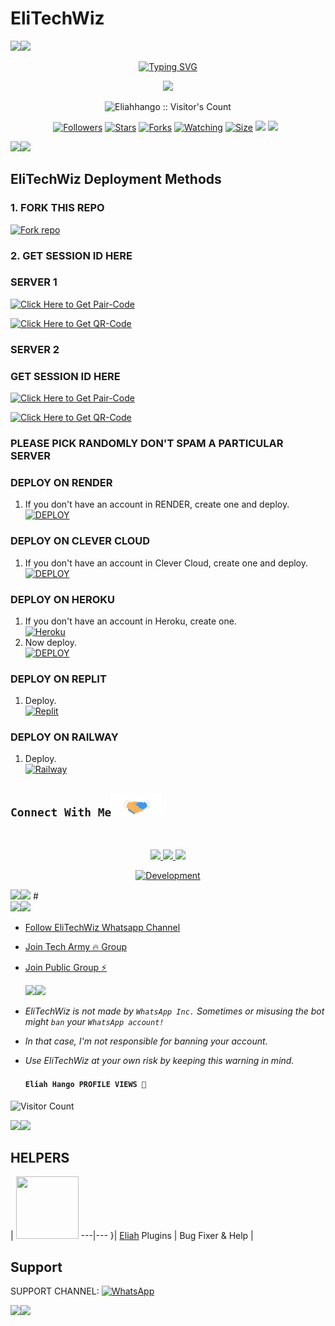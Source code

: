  # EliTechWiz
   <a><img src='https://i.imgur.com/LyHic3i.gif'/></a><a><img src='https://i.imgur.com/LyHic3i.gif'/></a>
<p align="center">
<p align="center">
  <a href="https://git.io/typing-svg"><img src="https://readme-typing-svg.demolab.com?font=EB+Garamond&weight=800&size=28&duration=4000&pause=1000&random=false&width=435&lines=+•EliTechWiz;MULTI-DEVICE+WHATSAPP+BOT;DEVELOPED+BY+ELIAH+HANGO;RELEASED+DATE+20%2F2%2F2006." alt="Typing SVG" /></a>
 </p>
<p align="center">
<img src="https://mallucampaign.in/images/img_1714767949.jpg"/> 
<p align="center"><img src="https://profile-counter.glitch.me/{Eliahhango}/count.svg" alt="Eliahhango :: Visitor's Count" /></p>
<p align="center">
<a href="https://github.com/Eliahhango/followers"><img title="Followers" src="https://img.shields.io/github/followers/Eliahhango?color=red&style=flat-square"></a>
<a href="https://github.com/Eliahhango/EliTechWiz/stargazers/"><img title="Stars" src="https://img.shields.io/github/stars/Eliahhango/EliTechWiz?color=blue&style=flat-square"></a>
<a href="https://github.com/Eliahhango/EliTechWiz/network/members"><img title="Forks" src="https://img.shields.io/github/forks/Eliahhango/EliTechWiz?color=red&style=flat-square"></a>
<a href="https://github.com/Eliahhango/EliTechWiz/watchers"><img title="Watching" src="https://img.shields.io/github/watchers/Eliahhango/EliTechWiz?label=Watchers&color=blue&style=flat-square"></a>
<a href="https://github.com/Eliahhango/EliTechWiz/"><img title="Size" src="https://img.shields.io/github/repo-size/DeeCeeXxx/Queen_Anita-V2?style=flat-square&color=green"></a>
<a href="https://hits.seeyoufarm.com"><img src="https://hits.seeyoufarm.com/api/count/incr/badge.svg?url=https%3A%2F%2Fgithub.com%2FEliahhango%2FEliTechWiz&count_bg=%2379C83D&title_bg=%23555555&icon=probot.svg&icon_color=%2300FF6D&title=hits&edge_flat=false"/></a>
<a href="https://github.com/Eliahhango/EliTechWiz/graphs/commit-activity"><img height="20" src="https://img.shields.io/badge/Maintained%3F-yes-green.svg"></a>&nbsp;&nbsp;
</p>
<p align='center'>
    </p>
<a><img src='https://i.imgur.com/LyHic3i.gif'/></a><a><img src='https://i.imgur.com/LyHic3i.gif'/></a>
<p align="center">

 ## EliTechWiz Deployment Methods

### 1. FORK THIS REPO

<a href='https://github.com/Eliahhango/EliTechWiz/fork' target="_blank"><img alt='Fork repo' src='https://img.shields.io/badge/Fork This Repo-black?style=for-the-badge&logo=git&logoColor=white'/></a>

### 2. GET SESSION ID HERE

### SERVER 1
 
<a href="https://anita-server-1.onrender.com/pair"><img src="https://img.shields.io/badge/PAIR_CODE-blue" alt="Click Here to Get Pair-Code" width="110"></a>   

<a href="https://anita-server-1.onrender.com/wasiqr"><img src="https://img.shields.io/badge/QR CODE-green" alt="Click Here to Get QR-Code" width="90"></a>

### SERVER 2 
### GET SESSION ID HERE

<a href="https://queen-anita-server-2.onrender.com/pair"><img src="https://img.shields.io/badge/PAIR CODE-red" alt="Click Here to Get Pair-Code" width="110"></a>   

<a href="https://queen-anita-server-2.onrender.com/wasiqr"><img src="https://img.shields.io/badge/QR CODE-blue" alt="Click Here to Get QR-Code" width="90"></a>
### **PLEASE PICK RANDOMLY DON'T SPAM A PARTICULAR SERVER**


### DEPLOY ON RENDER

1. If you don't have an account in RENDER, create one and deploy.
    <br>
    <a href='https://dashboard.render.com/select-repo?type=web' target="_blank"><img alt='DEPLOY' src='https://img.shields.io/badge/-DEPLOY-black?style=for-the-badge&logo=render&logoColor=white'/></a>


### DEPLOY ON CLEVER CLOUD

1. If you don't have an account in Clever Cloud, create one and deploy.
    <br>
    <a href='https://api.clever-cloud.com/v2/sessions/signup?subscription_source=cta-home-signup' target="_blank"><img alt='DEPLOY' src='https://img.shields.io/badge/-DEPLOY-orange?style=for-the-badge&logo=clever-cloud&logoColor=white'/></a>

### DEPLOY ON HEROKU

1. If you don't have an account in Heroku, create one.
    <br>
    <a href='https://signup.heroku.com/' target="_blank"><img alt='Heroku' src='https://img.shields.io/badge/-Create-purple?style=for-the-badge&logo=heroku&logoColor=white'/></a>
2. Now deploy.
    <br>
    <a href='https://dashboard.heroku.com/new?template=https://github.com/Eliahhango/EliTechWiz' target="_blank"><img alt='DEPLOY' src='https://img.shields.io/badge/-DEPLOY-purple?style=for-the-badge&logo=heroku&logoColor=white'/></a>
### DEPLOY ON REPLIT
1. Deploy.
    <br>
    <a href='https://replit.com/github/Eliahhango/EliTechWiz' target="_blank"><img alt='Replit' src='https://img.shields.io/badge/-Deploy-red?style=for-the-badge&logo=replit&logoColor=white'/></a>
### DEPLOY ON RAILWAY
1. Deploy.
    <br>
    <a href='https://railway.com/github/Eliahhango/EliTechWiz' target="_blank"><img alt='Railway' src='https://img.shields.io/badge/-Deploy-green?style=for-the-badge&logo=railway&logoColor=white'/></a>

   

## ```Connect With Me```<img src="https://github.com/0xAbdulKhalid/0xAbdulKhalid/raw/main/assets/mdImages/handshake.gif" width ="80"></h1> 
 <br> 
<p align="center">
<a href="https://wa.me/255688164510"><img src="https://img.shields.io/badge/Contact EliTechWiz-25D366?style=for-the-badge&logo=whatsapp&logoColor=white" />
<a href="https://whatsapp.com/channel/0029VaeEYF0BvvsZpaTPfL2s"><img src="https://img.shields.io/badge/Join Official Channel-25D366?style=for-the-badge&logo=whatsapp&logoColor=white" />
<a href="https://t.me/Eliah_Hango"><img src="https://img.shields.io/badge/Telegram-0088cc?style=for-the-badge&logo=telegram&logoColor=white" /><br>
<p align="center">
<img alt="Development" width="250" src="https://mallucampaign.in/images/img_1714767949.jpg?cid=6c09b952xu6syi1fyqfyc04wcfk0qvqe8fd7sop136zxfjyn&ep=v1_internal_gif_by_id&rid=giphy.gif&ct=g" /> </p>
<a><img src='https://i.imgur.com/LyHic3i.gif'/></a><a><img src='https://i.imgur.com/LyHic3i.gif'/></a>
# 

<br>
<a><img src='https://i.imgur.com/LyHic3i.gif'/></a><a><img src='https://i.imgur.com/LyHic3i.gif'/></a>

* [Follow EliTechWiz Whatsapp Channel](https://whatsapp.com/channel/0029VaeEYF0BvvsZpaTPfL2s)

* [Join Tech Army 🔥 Group](https://t.me/techarmyy)

* [Join Public Group ⚡](https://chat.whatsapp.com/E4HXtMw8deL0Ye4o892LM7)

  <a><img src='https://i.imgur.com/LyHic3i.gif'/></a><a><img src='https://i.imgur.com/LyHic3i.gif'/></a>
  

- *EliTechWiz is not made by `WhatsApp Inc.` Sometimes or misusing the bot might `ban` your `WhatsApp account!`*

- *In that case, I'm not responsible for banning your account.*

- *Use EliTechWiz at your own risk by keeping this warning in mind.*
  
  #### ```Eliah Hango PROFILE VIEWS 🧚```
![Visitor Count](https://profile-counter.glitch.me/Eliahhango/count.svg)

<a><img src='https://i.imgur.com/LyHic3i.gif'/></a><a><img src='https://i.imgur.com/LyHic3i.gif'/></a>


## HELPERS

 | [<img src="https://github.com/Eliahhango.png?size=100" width="100" height="100">](https://github.com/Eliahhango) 
---|---
}| [Eliah](https://github.com/Eliahhango)
Plugins | Bug Fixer & Help |

## Support

SUPPORT CHANNEL: <a href="[https://whatsapp.com/channel/0029VaeEYF0BvvsZpaTPfL2s)"><img alt="WhatsApp" src="https://img.shields.io/badge/WhatsApp-25D366?style=for-the-badge&logo=whatsapp&logoColor=white"/></a>



<a><img src='https://i.imgur.com/LyHic3i.gif'/></a><a><img src='https://i.imgur.com/LyHic3i.gif'/></a>
  

